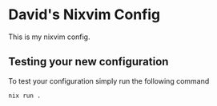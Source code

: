 # David's Nixvim Config

This is my nixvim config. 

## Testing your new configuration

To test your configuration simply run the following command

```bash
nix run .
```






